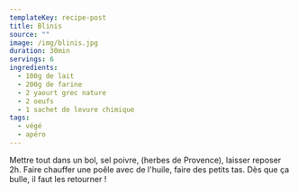 ```yaml
---
templateKey: recipe-post
title: Blinis
source: ""
image: /img/blinis.jpg
duration: 30min
servings: 6
ingredients:
  - 100g de lait
  - 200g de farine
  - 2 yaourt grec nature
  - 2 oeufs
  - 1 sachet de levure chimique
tags:
  - végé
  - apéro
---
```

Mettre tout dans un bol, sel poivre, (herbes de Provence), laisser reposer 2h. Faire chauffer une poêle avec de l'huile, faire des petits tas. Dès que ça bulle, il faut les retourner !